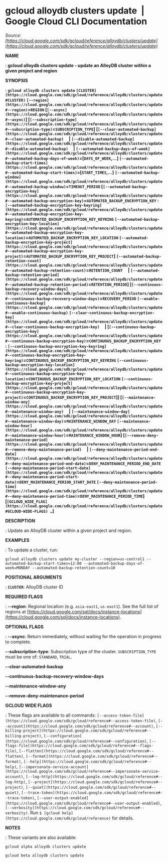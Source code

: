 # gcloud alloydb clusters update  |  Google Cloud CLI Documentation

*Source: [https://cloud.google.com/sdk/gcloud/reference/alloydb/clusters/update](https://cloud.google.com/sdk/gcloud/reference/alloydb/clusters/update)*

**NAME**

: **gcloud alloydb clusters update - update an AlloyDB cluster within a given project and region**

**SYNOPSIS**

: **`gcloud alloydb clusters update` `[CLUSTER](https://cloud.google.com/sdk/gcloud/reference/alloydb/clusters/update#CLUSTER)` `[--region](https://cloud.google.com/sdk/gcloud/reference/alloydb/clusters/update#--region)`=`REGION` [`[--async](https://cloud.google.com/sdk/gcloud/reference/alloydb/clusters/update#--async)`] [`[--subscription-type](https://cloud.google.com/sdk/gcloud/reference/alloydb/clusters/update#--subscription-type)`=`SUBSCRIPTION_TYPE`] [`[--clear-automated-backup](https://cloud.google.com/sdk/gcloud/reference/alloydb/clusters/update#--clear-automated-backup)`     | `[--disable-automated-backup](https://cloud.google.com/sdk/gcloud/reference/alloydb/clusters/update#--disable-automated-backup)`     | `[--automated-backup-days-of-week](https://cloud.google.com/sdk/gcloud/reference/alloydb/clusters/update#--automated-backup-days-of-week)`=[`DAYS_OF_WEEK`,…] `[--automated-backup-start-times](https://cloud.google.com/sdk/gcloud/reference/alloydb/clusters/update#--automated-backup-start-times)`=[`START_TIMES`,…] `[--automated-backup-window](https://cloud.google.com/sdk/gcloud/reference/alloydb/clusters/update#--automated-backup-window)`=`TIMEOUT_PERIOD` [`[--automated-backup-encryption-key](https://cloud.google.com/sdk/gcloud/reference/alloydb/clusters/update#--automated-backup-encryption-key)`=`AUTOMATED_BACKUP_ENCRYPTION_KEY` : `[--automated-backup-encryption-key-keyring](https://cloud.google.com/sdk/gcloud/reference/alloydb/clusters/update#--automated-backup-encryption-key-keyring)`=`AUTOMATED_BACKUP_ENCRYPTION_KEY_KEYRING` `[--automated-backup-encryption-key-location](https://cloud.google.com/sdk/gcloud/reference/alloydb/clusters/update#--automated-backup-encryption-key-location)`=`AUTOMATED_BACKUP_ENCRYPTION_KEY_LOCATION` `[--automated-backup-encryption-key-project](https://cloud.google.com/sdk/gcloud/reference/alloydb/clusters/update#--automated-backup-encryption-key-project)`=`AUTOMATED_BACKUP_ENCRYPTION_KEY_PROJECT`] `[--automated-backup-retention-count](https://cloud.google.com/sdk/gcloud/reference/alloydb/clusters/update#--automated-backup-retention-count)`=`RETENTION_COUNT`     | `[--automated-backup-retention-period](https://cloud.google.com/sdk/gcloud/reference/alloydb/clusters/update#--automated-backup-retention-period)`=`RETENTION_PERIOD`] [`[--continuous-backup-recovery-window-days](https://cloud.google.com/sdk/gcloud/reference/alloydb/clusters/update#--continuous-backup-recovery-window-days)`=`RECOVERY_PERIOD` `[--enable-continuous-backup](https://cloud.google.com/sdk/gcloud/reference/alloydb/clusters/update#--enable-continuous-backup)` `[--clear-continuous-backup-encryption-key](https://cloud.google.com/sdk/gcloud/reference/alloydb/clusters/update#--clear-continuous-backup-encryption-key)`     | [`[--continuous-backup-encryption-key](https://cloud.google.com/sdk/gcloud/reference/alloydb/clusters/update#--continuous-backup-encryption-key)`=`CONTINUOUS_BACKUP_ENCRYPTION_KEY` : `[--continuous-backup-encryption-key-keyring](https://cloud.google.com/sdk/gcloud/reference/alloydb/clusters/update#--continuous-backup-encryption-key-keyring)`=`CONTINUOUS_BACKUP_ENCRYPTION_KEY_KEYRING` `[--continuous-backup-encryption-key-location](https://cloud.google.com/sdk/gcloud/reference/alloydb/clusters/update#--continuous-backup-encryption-key-location)`=`CONTINUOUS_BACKUP_ENCRYPTION_KEY_LOCATION` `[--continuous-backup-encryption-key-project](https://cloud.google.com/sdk/gcloud/reference/alloydb/clusters/update#--continuous-backup-encryption-key-project)`=`CONTINUOUS_BACKUP_ENCRYPTION_KEY_PROJECT`]] [`[--maintenance-window-any](https://cloud.google.com/sdk/gcloud/reference/alloydb/clusters/update#--maintenance-window-any)`     | `[--maintenance-window-day](https://cloud.google.com/sdk/gcloud/reference/alloydb/clusters/update#--maintenance-window-day)`=`MAINTENANCE_WINDOW_DAY` `[--maintenance-window-hour](https://cloud.google.com/sdk/gcloud/reference/alloydb/clusters/update#--maintenance-window-hour)`=`MAINTENANCE_WINDOW_HOUR`] [`[--remove-deny-maintenance-period](https://cloud.google.com/sdk/gcloud/reference/alloydb/clusters/update#--remove-deny-maintenance-period)`     | `[--deny-maintenance-period-end-date](https://cloud.google.com/sdk/gcloud/reference/alloydb/clusters/update#--deny-maintenance-period-end-date)`=`DENY_MAINTENANCE_PERIOD_END_DATE` `[--deny-maintenance-period-start-date](https://cloud.google.com/sdk/gcloud/reference/alloydb/clusters/update#--deny-maintenance-period-start-date)`=`DENY_MAINTENANCE_PERIOD_START_DATE` `[--deny-maintenance-period-time](https://cloud.google.com/sdk/gcloud/reference/alloydb/clusters/update#--deny-maintenance-period-time)`=`DENY_MAINTENANCE_PERIOD_TIME`] [`[GCLOUD_WIDE_FLAG](https://cloud.google.com/sdk/gcloud/reference/alloydb/clusters/update#GCLOUD-WIDE-FLAGS) …`]**

**DESCRIPTION**

: Update an AlloyDB cluster within a given project and region.

**EXAMPLES**

: To update a cluster, run:

```
gcloud alloydb clusters update my-cluster --region=us-central1 --automated-backup-start-times=12:00 --automated-backup-days-of-week=MONDAY --automated-backup-retention-count=10
```

**POSITIONAL ARGUMENTS**

: **`CLUSTER`**:
AlloyDB cluster ID

**REQUIRED FLAGS**

: **--region**:
Regional location (e.g. `asia-east1`, `us-east1`). See the
full list of regions at [https://cloud.google.com/sql/docs/instance-locations](https://cloud.google.com/sql/docs/instance-locations).

**OPTIONAL FLAGS**

: **--async**:
Return immediately, without waiting for the operation in progress to complete.

**--subscription-type**:
Subscription type of the cluster. `SUBSCRIPTION_TYPE` must
be one of: `STANDARD`, `TRIAL`.

**--clear-automated-backup**

**--continuous-backup-recovery-window-days**

**--maintenance-window-any**

**--remove-deny-maintenance-period**

**GCLOUD WIDE FLAGS**

: These flags are available to all commands: `[--access-token-file](https://cloud.google.com/sdk/gcloud/reference#--access-token-file)`,
`[--account](https://cloud.google.com/sdk/gcloud/reference#--account)`, `[--billing-project](https://cloud.google.com/sdk/gcloud/reference#--billing-project)`,
`[--configuration](https://cloud.google.com/sdk/gcloud/reference#--configuration)`,
`[--flags-file](https://cloud.google.com/sdk/gcloud/reference#--flags-file)`,
`[--flatten](https://cloud.google.com/sdk/gcloud/reference#--flatten)`, `[--format](https://cloud.google.com/sdk/gcloud/reference#--format)`, `[--help](https://cloud.google.com/sdk/gcloud/reference#--help)`, `[--impersonate-service-account](https://cloud.google.com/sdk/gcloud/reference#--impersonate-service-account)`,
`[--log-http](https://cloud.google.com/sdk/gcloud/reference#--log-http)`,
`[--project](https://cloud.google.com/sdk/gcloud/reference#--project)`, `[--quiet](https://cloud.google.com/sdk/gcloud/reference#--quiet)`, `[--trace-token](https://cloud.google.com/sdk/gcloud/reference#--trace-token)`, `[--user-output-enabled](https://cloud.google.com/sdk/gcloud/reference#--user-output-enabled)`,
`[--verbosity](https://cloud.google.com/sdk/gcloud/reference#--verbosity)`.
Run `$ [gcloud help](https://cloud.google.com/sdk/gcloud/reference)` for details.

**NOTES**

: These variants are also available:

```
gcloud alpha alloydb clusters update
```

```
gcloud beta alloydb clusters update
```
